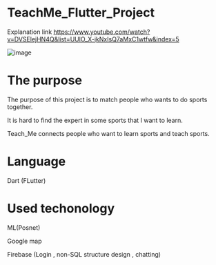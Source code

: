 # TeachMe_Flutter_Project

Explanation link
<https://www.youtube.com/watch?v=DVSElejHN4Q&list=UUlO_X-jkNxIsQ7aMxC1wtfw&index=5>

![image](https://github.com/Choi-JaeHyeok-21500749/TeachMe_Flutter_Project/blob/main/teach_me_image_pro.PNG)

# The purpose

The purpose of this project is to match people who wants to do sports together.

It is hard to find the expert in some sports that I want to learn. 

Teach_Me connects people who want to learn sports and teach sports.

# Language

Dart (FLutter)

# Used techonology

ML(Posnet)

Google map

Firebase (Login , non-SQL structure design , chatting)

